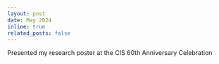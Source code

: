 ```yaml
---
layout: post
date: May 2024
inline: true
related_posts: false
---
```


Presented my research poster at the CIS 60th Anniversary Celebration 

